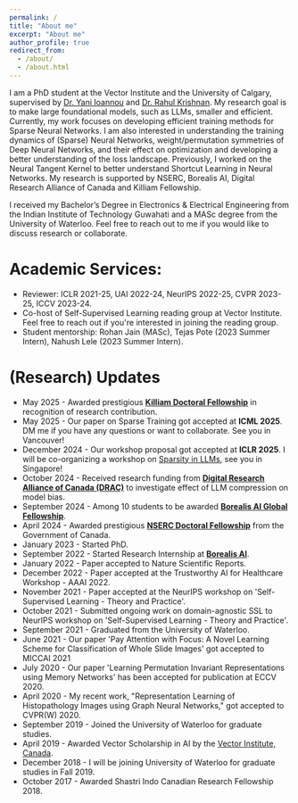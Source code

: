 ```yaml
---
permalink: /
title: "About me"
excerpt: "About me"
author_profile: true
redirect_from: 
  - /about/
  - /about.html
---
```



I am a PhD student at the Vector Institute and the University of Calgary, supervised by [Dr. Yani Ioannou](https://yani.ai/) and [Dr. Rahul Krishnan](https://www.cs.toronto.edu/~rahulgk/). My research goal is to make large foundational models, such as LLMs, smaller and efficient. Currently, my work focuses on developing efficient training methods for Sparse Neural Networks. I am also interested in understanding the training dynamics of (Sparse) Neural Networks, weight/permutation symmetries of Deep Neural Networks, and their effect on optimization and developing a better understanding of the loss landscape. Previously, I worked on the Neural Tangent Kernel to better understand Shortcut Learning in Neural Networks. My research is supported by NSERC, Borealis AI, Digital Research Alliance of Canada and Killiam Fellowship. 

I received my Bachelor’s Degree in Electronics & Electrical Engineering from the Indian Institute of Technology Guwahati and a MASc degree from the University of Waterloo. Feel free to reach out to me if you would like to discuss research or collaborate. 


# Academic Services:
* Reviewer: ICLR 2021-25, UAI 2022-24, NeurIPS 2022-25, CVPR 2023-25, ICCV 2023-24.
* Co-host of Self-Supervised Learning reading group at Vector Institute. Feel free to reach out if you're interested in joining the reading group.
* Student mentorship: Rohan Jain (MASc), Tejas Pote (2023 Summer Intern), Nahush Lele (2023 Summer Intern). 

# (Research) Updates
* May 2025 - Awarded prestigious [<b>Killiam Doctoral Fellowship</b>](<https://killamlaureates.ca/>) in recognition of research contribution.
* May 2025 - Our paper on Sparse Training got accepted at <b>ICML 2025</b>. DM me if you have any questions or want to collaborate. See you in Vancouver! 
* December 2024 - Our workshop proposal got accepted at <b>ICLR 2025</b>. I will be co-organizing a workshop on [Sparsity in LLMs](https://sparsellms.org/), see you in Singapore!
* October 2024 - Received research funding from [<b>Digital Research Alliance of Canada (DRAC)</b>](https://www.alliancecan.ca/en) to investigate effect of LLM compression on model bias.
* September 2024 - Among 10 students to be awarded [<b>Borealis AI Global Fellowship</b>](https://rbcborealis.com/news/celebrating-the-future-of-ai-meet-our-new-fellows/). 
* April 2024 - Awarded prestigious [<b>NSERC Doctoral Fellowship</b>](https://www.nserc-crsng.gc.ca/students-etudiants/pg-cs/bellandpostgrad-belletsuperieures_eng.asp) from the Government of Canada. 
* January 2023 - Started PhD. 
* September 2022 - Started Research Internship at [<b>Borealis AI</b>](https://rbcborealis.com/).
* January 2022 - Paper accepted to Nature Scientific Reports.
* December 2022 - Paper accepted at the Trustworthy AI for Healthcare Workshop - AAAI 2022.
* November 2021 - Paper accepted at the NeurIPS workshop on 'Self-Supervised Learning - Theory and Practice'. 
* October 2021 - Submitted ongoing work on domain-agnostic SSL to NeurIPS workshop on 'Self-Supervised Learning - Theory and Practice'.
* September 2021 - Graduated from the University of Waterloo.
* June 2021 - Our paper 'Pay Attention with Focus: A Novel Learning Scheme for Classification of Whole Slide Images' got accepted to MICCAI 2021
* July 2020 - Our paper 'Learning Permutation Invariant Representations using Memory Networks' has been accepted for publication at ECCV 2020.
* April 2020 - My recent work, "Representation Learning of Histopathology Images using Graph Neural Networks," got accepted to CVPR(W) 2020. 
* September 2019 - Joined the University of Waterloo for graduate studies.
* April 2019 - Awarded Vector Scholarship in AI by the [Vector Institute, Canada](https://vectorinstitute.ai/).
* December 2018 - I will be joining University of Waterloo for graduate studies in Fall 2019.
* October 2017 - Awarded Shastri Indo Canadian Research Fellowship 2018.
